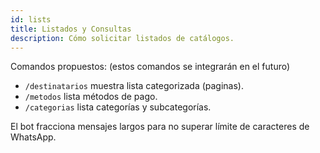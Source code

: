 ```yaml
---
id: lists
title: Listados y Consultas
description: Cómo solicitar listados de catálogos.
---
```


Comandos propuestos:
(estos comandos se integrarán en el futuro)
- `/destinatarios` muestra lista categorizada (paginas). 
- `/metodos` lista métodos de pago.
- `/categorias` lista categorías y subcategorías.

El bot fracciona mensajes largos para no superar límite de caracteres de WhatsApp.

